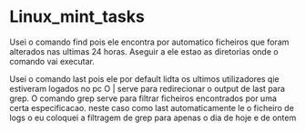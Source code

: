 # Linux_mint_tasks
Usei o comando find pois ele encontra por automatico ficheiros que foram alterados nas ultimas 24 horas.
Aseguir a ele estao as diretorias onde o comando vai executar.

Usei o comando last pois ele por default lidta os ultimos utilizadores qie estiveram logados no pc
 O | serve para redirecionar o output de last para grep.
 O comando grep serve para filtrar ficheiros encontrados por uma certa especificacao.
 neste caso como last automaticamente le o ficheiro de logs o eu coloquei a filtragem de grep para apenas o dia de hoje e de ontem 